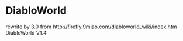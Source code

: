 DiabloWorld
===========

rewrite by 3.0 from  http://firefly.9miao.com/diabloworld_wiki/index.htm DiabloWorld V1.4
